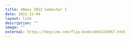 ```yaml
---
title: eNews 2022 Semester 1
date: 2022-12-04
layout: link
description: ""
image: ""
external: https://heyzine.com/flip-book/eb62143b67.html
---
```


